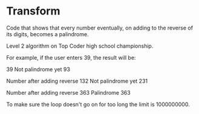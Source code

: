 Transform
=========

Code that shows that every number eventually, on adding to the reverse
of its digits, becomes a palindrome.

Level 2 algorithm on Top Coder high school championship.

For example, if the user enters 39, the result will be:

39
Not palindrome yet 93

Number after adding reverse 132
Not palindrome yet 231

Number after adding reverse 363
Palindrome 363

To make sure the loop doesn't go on for too long the limit is 1000000000.
